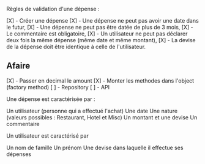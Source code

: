 Règles de validation d'une dépense :

[X] - Créer une dépense
[X] - Une dépense ne peut pas avoir une date dans le futur,
[X] - Une dépense ne peut pas être datée de plus de 3 mois,
[X] - Le commentaire est obligatoire,
[X] - Un utilisateur ne peut pas déclarer deux fois la même dépense (même date et même montant),
[X] - La devise de la dépense doit être identique à celle de l'utilisateur.

## Afaire
[X] - Passer en decimal le amount
[X] - Monter les methodes dans l'object (factory method)
[ ] - Repository
[ ] - API

Une dépense est caractérisée par :

Un utilisateur (personne qui a effectué l'achat)
Une date
Une nature (valeurs possibles : Restaurant, Hotel et Misc)
Un montant et une devise
Un commentaire

Un utilisateur est caractérisé par

Un nom de famille
Un prénom
Une devise dans laquelle il effectue ses dépenses